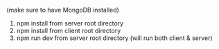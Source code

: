 (make sure to have MongoDB installed)
1. npm install from server root directory
2. npm install from client root directory
3. npm run dev from server root directory (will run both client & server)
